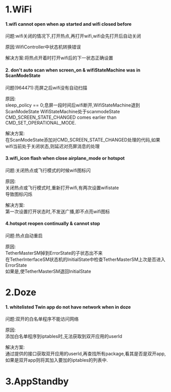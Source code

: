 # 1.WiFi
#### 1.wifi cannot open when ap started and wifi closed before
问题:wifi关闭的情况下,打开热点,再打开wifi,wifi会先打开后自动关闭

原因:WifiController中状态机转换错误  

解决方案:将热点开着时打开wifi后的下一状态正确设置

#### 2. don't auto scan when screen_on & wifiStateMachine was in ScanModeState
问题(964471):亮屏之后wifi没有自动扫描

原因:  
sleep_policy == 0;息屏一段时间后wifi断开,WifiStateMachine退到ScanModeState
WifiStateMachine处于scanmodeState
CMD_SCREEN_STATE_CHANGED comes earlier than CMD_SET_OPERATIONAL_MODE.

解决方案:  
在ScanModeState添加对CMD_SCREEN_STATE_CHANGED处理的代码,如果
wifi当前处于关闭状态,则延迟对亮屏消息的处理

#### 3.wifi_icon flash when close airplane_mode or hotspot
问题:关闭热点或飞行模式的时候wifi图标闪

原因:  
关闭热点或飞行模式时,重新打开wifi,有两次设置wifistate  
导致图标闪烁

解决方案:  
第一次设置打开状态时,不发送广播,即不点亮wifi图标

#### 4.hotspot reopen continually & cannot stop  
问题:热点自动重启

原因:  
TetherMasterSM掉到ErrorState的子状态出不来  
在TetherInterfaceSM状态机的InitialState中检查TetherMasterSM上次是否进入ErrorState  
如果是,使TetherMasterSM退回InitialState  
# 2.Doze  
#### 1. whitelisted Twin app do not have network when in doze  
问题:双开的白名单程序不能访问网络  

原因:  
添加白名单程序到iptables时,无法获取到双开应用的userId

解决方案:  
通过提供的接口获取双开应用的userId,再查找所有package,看其是否是双开app,如果是双开app则将其加入要加的iptables的列表中.

# 3.AppStandby